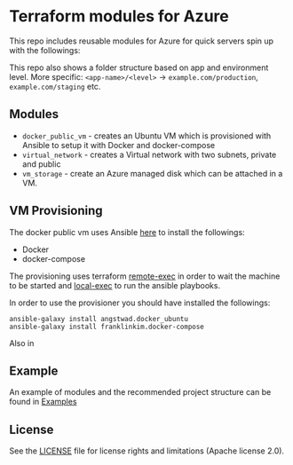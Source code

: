 Terraform modules for Azure
===========

This repo includes reusable modules for Azure for quick servers spin up with the followings:

This repo also shows a folder structure based on app and environment level. More specific:
`<app-name>/<level>` -> `example.com/production`, `example.com/staging` etc.


Modules
----------------------

- `docker_public_vm` - creates an Ubuntu VM which is provisioned with Ansible to setup it with Docker and docker-compose
- `virtual_network` - creates a Virtual network with two subnets, private and public
- `vm_storage` - create an Azure managed disk which can be attached in a VM.

VM Provisioning 
----------------------

The docker public vm uses Ansible [here](https://github.com/spirosoik/terraform-azure-modules/tree/master/ansible) to install the followings:
- Docker
- docker-compose

The provisioning uses terraform [remote-exec](https://www.terraform.io/docs/provisioners/remote-exec.html) in order to wait the machine to be started and [local-exec](https://www.terraform.io/docs/provisioners/local-exec.html) to run the ansible playbooks. 

In order to use the provisioner you should have installed the followings:

```
ansible-galaxy install angstwad.docker_ubuntu
ansible-galaxy install franklinkim.docker-compose
```

Also in 

Example 
-----

An example of modules and the recommended project structure can be found in [Examples]((https://github.com/spirosoik/terraform-azure-modules/tree/master/example.com))

## License

See the [LICENSE](LICENSE.md) file for license rights and limitations (Apache license 2.0).